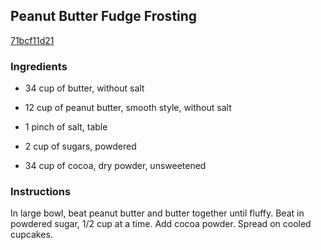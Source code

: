 ## Peanut Butter Fudge Frosting

[71bcf11d21](http://www.food.com/recipe/peanut-butter-fudge-frosting-508067)

### Ingredients

 - 34 cup of butter, without salt

 - 12 cup of peanut butter, smooth style, without salt

 - 1 pinch of salt, table

 - 2 cup of sugars, powdered

 - 34 cup of cocoa, dry powder, unsweetened

### Instructions

In large bowl, beat peanut butter and butter together until fluffy. Beat in powdered sugar, 1/2 cup at a time. Add cocoa powder. Spread on cooled cupcakes.